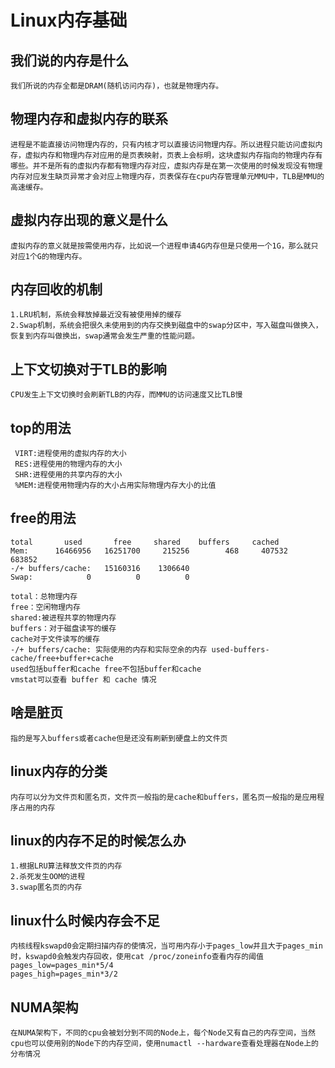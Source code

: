 # Linux内存基础

## 我们说的内存是什么
    我们所说的内存全都是DRAM(随机访问内存)，也就是物理内存。

## 物理内存和虚拟内存的联系
    进程是不能直接访问物理内存的，只有内核才可以直接访问物理内存。所以进程只能访问虚拟内存，虚拟内存和物理内存对应用的是页表映射，页表上会标明，这块虚拟内存指向的物理内存有哪些。并不是所有的虚拟内存都有物理内存对应，虚拟内存是在第一次使用的时候发现没有物理内存对应发生缺页异常才会对应上物理内存，页表保存在cpu内存管理单元MMU中，TLB是MMU的高速缓存。

## 虚拟内存出现的意义是什么
    虚拟内存的意义就是按需使用内存，比如说一个进程申请4G内存但是只使用一个1G，那么就只对应1个G的物理内存。

## 内存回收的机制
    1.LRU机制，系统会释放掉最近没有被使用掉的缓存
    2.Swap机制，系统会把很久未使用到的内存交换到磁盘中的swap分区中，写入磁盘叫做换入，恢复到内存叫做换出，swap通常会发生严重的性能问题。

## 上下文切换对于TLB的影响
    CPU发生上下文切换时会刷新TLB的内存，而MMU的访问速度又比TLB慢

## top的用法
     VIRT:进程使用的虚拟内存的大小  
     RES:进程使用的物理内存的大小 
     SHR:进程使用的共享内存的大小
     %MEM:进程使用物理内存的大小占用实际物理内存大小的比值

## free的用法             
    total       used       free     shared    buffers     cached
    Mem:      16466956   16251700     215256        468     407532     683852
    -/+ buffers/cache:   15160316    1306640
    Swap:            0          0          0

    total：总物理内存
    free：空闲物理内存
    shared:被进程共享的物理内存
    buffers：对于磁盘读写的缓存
    cache对于文件读写的缓存
    -/+ buffers/cache: 实际使用的内存和实际空余的内存 used-buffers-cache/free+buffer+cache
    used包括buffer和cache free不包括buffer和cache
    vmstat可以查看 buffer 和 cache 情况

## 啥是脏页
    指的是写入buffers或者cache但是还没有刷新到硬盘上的文件页

## linux内存的分类
    内存可以分为文件页和匿名页，文件页一般指的是cache和buffers，匿名页一般指的是应用程序占用的内存

## linux的内存不足的时候怎么办
    1.根据LRU算法释放文件页的内存
    2.杀死发生OOM的进程
    3.swap匿名页的内存

## linux什么时候内存会不足
    内核线程kswapd0会定期扫描内存的使情况，当可用内存小于pages_low并且大于pages_min时，kswapd0会触发内存回收，使用cat /proc/zoneinfo查看内存的阈值
    pages_low=pages_min*5/4
    pages_high=pages_min*3/2

## NUMA架构
    在NUMA架构下，不同的cpu会被划分到不同的Node上，每个Node又有自己的内存空间，当然cpu也可以使用别的Node下的内存空间，使用numactl --hardware查看处理器在Node上的分布情况


